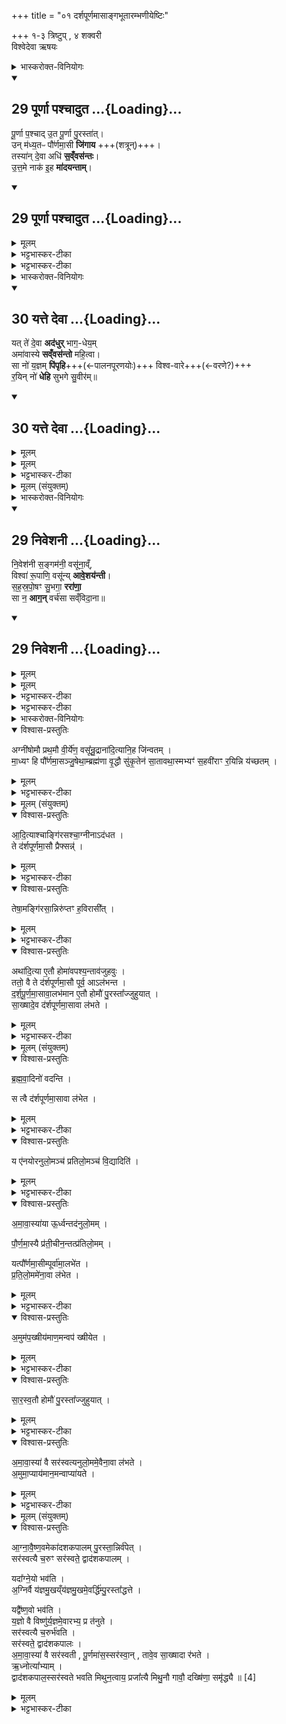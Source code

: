+++
title = "०१ दर्शपूर्णमासाङ्गभूतारम्भणीयेष्टिः"

+++
१-३ त्रिष्टुप्  , ४ शक्वरी  
विश्वेदेवा ऋषयः

<details><summary>भास्करोक्त-विनियोगः</summary>

1दर्शपूर्णमासावारभमाणस्य द्वौ सारस्वतौ होमौ स्तः, तयोर्द्वे अनुवाक्ये द्वे याज्ये । तत्र प्रथमस्पानुवाक्या - पूर्णेति त्रिष्टुप् ॥ 
</details>
<div class="js_include" includetitle="false" newlevelforh1="2" unfilled url="/vedAH_yajuH/taittirIyam/sArasvata-vibhAgaH/brAhmaNam/Rk/vishvAsa-prastutiH/3/1_nAxatrAdi/1/29_pUrNA_pashchAduta.md">
<details open><summary><h2>29 पूर्णा पश्चादुत ...{Loading}...</h2></summary>


पू॒र्णा प॒श्चाद् उ॒त पू॒र्णा पु॒रस्ता॑त्।  
उन् म॑ध्य॒तᳶ पौ॑र्णमा॒सी **जि॑गाय** +++(शत्रून्)+++।  
तस्या॑न् दे॒वा अधि॑ **स॒व्ँवस॑न्तः**।  
उ॒त्त॒मे नाक॑ इ॒ह **मा॑दयन्ताम्**।  

</details>
</div>
<div class="js_include" includetitle="false" newlevelforh1="2" unfilled url="/vedAH_yajuH/taittirIyam/sArasvata-vibhAgaH/brAhmaNam/Rk/sarvASh_TIkAH/3/1_nAxatrAdi/1/29_pUrNA_pashchAduta.md">
<details open><summary><h2>29 पूर्णा पश्चादुत ...{Loading}...</h2></summary>
<details><summary>मूलम्</summary>

पू॒र्णा प॒श्चादु॒त पू॒र्णा पु॒रस्ता᳚त् ।   
उन्म॑ध्य॒तᳶ पौ᳚र्णमा॒सी जि॑गाय ।  
तस्या᳚न्दे॒वा अधि॑ स॒व्ँवस॑न्तः ।  
उ॒त्त॒मे नाक॑ इ॒ह मा॑दयन्ताम् ।
</details>
<details><summary>भट्टभास्कर-टीका</summary>

पूर्णा पूरिता पूर्णचन्द्रसंबन्धात् पञ्चदशी तिथिः (पूर्णेति स्थितिः) पूर्णेत्युच्यते । सा पश्चात् तिथेरन्ते पूर्णा, उत अपि च पुरस्तादादौ च पूर्णा, मध्यतश्च पूर्णा । तस्यां हि तिथौ सर्वसवितृकरणामनुप्रवेशेन भासमानाशेषमण्डलश्चन्द्रो भवति । यद्यपि परमार्थतः तिथ्यन्ते सर्वात्मना चन्द्रः पूर्यते । तथाप्युपलद्भयभिप्रायेणैवमुक्तं, आरम्भात्प्रभृति तस्यां मण्डलं पूर्णमुपलभामहे न तिथ्यन्तरवत् न्यूनमुपलभ्यते । 'वा दान्तशान्त' इति ण्यन्तस्य पूर्णेति निपात्यते । एवं त्रिष्वपि कालेषु पूर्णचन्द्रोस्यामिति पूर्णमासी तिथिः । मसी परिमाणे, ण्यन्तात्क्विप् । मित्रः परिमितिहेतुः । मिमीतेर्वा असुनि माः, पूर्णश्चासौ माश्च पूर्णमाः, तस्येयं पौणर्मासी पञ्चदशी । यद्वा - पूर्णो मा अस्मिन्निति पूर्णमासः पर्वान्तः कर्मविशेषो वा । अच्समासान्तः । यद्वा - करणे घञ्, मासः चन्द्रः, तत्सम्बन्धिनी पौणर्मासी । उदात्तनिवृत्तिस्वरेण ङीप उदात्तत्वम् । सा उज्जिगाय उज्जयत्यन्याः तिथीः । उत्कृष्टा भवतीति यावत् । छान्दसे लिटि 'सन् लिटोर्जेः' इति कुत्वम् । तस्यां तादृश्यां देवा अधिसंवसन्त एकीभूय वर्तमाना उत्तमे उद्गततमे नाके सुखैकरूपे इहास्मिन् लोके मादयन्ताम् । मद तृप्तियोगे, चौरादिकः, उत्तमशब्द उञ्छादिरन्तोदात्तः ॥
_________________
पूर्णा पश्चात् । पुरस्ताच्च पूर्णा । मध्यतश्च पूर्णा । तस्मात् पौर्णमासी पूर्णेन च चद्रमसा योगात् सेयं पौर्णमासी उज्जिगाय अन्याः स्थितीरुज्जयति, तस्यामधिसंवसन्तो देवा उत्तमे नाकस्थानीये अस्मिन् स्थाने मादयन्तां माद्यन्तु ॥
</details>
<details><summary>भट्टभास्कर-टीका</summary>

29पौर्णमास्याः - पूर्णा पश्चादिति ॥ व्याख्याता पञ्चमाद्ये ॥
</details>
</details>
</div>
<details><summary>भास्करोक्त-विनियोगः</summary>

2अथ द्वितीयस्य याज्या - यत्ते इति त्रिष्टुप् ॥ 
</details>
<div class="js_include" includetitle="false" newlevelforh1="2" unfilled url="/vedAH_yajuH/taittirIyam/sArasvata-vibhAgaH/brAhmaNam/Rk/vishvAsa-prastutiH/3/1_nAxatrAdi/2/30_yatte_devA.md">
<details open><summary><h2>30 यत्ते देवा ...{Loading}...</h2></summary>


यत् ते॑ दे॒वा **अद॑धुर्** भाग॒-धेय॒म्  
अमा॑वास्ये **सव्ँवस॑न्तो** महि॒त्वा।  
सा नो॑ य॒ज्ञम् **पि॑पृहि**+++(←पालनपूरणयोः)+++ विश्व-वारे+++(←वरणे?)+++  
र॒यिन् नो॑ **धेहि** सुभगे सु॒वीर॑म्॥  

</details>
</div>
<div class="js_include" includetitle="false" newlevelforh1="2" unfilled url="/vedAH_yajuH/taittirIyam/sArasvata-vibhAgaH/brAhmaNam/Rk/sarvASh_TIkAH/3/1_nAxatrAdi/2/30_yatte_devA.md">
<details open><summary><h2>30 यत्ते देवा ...{Loading}...</h2></summary>
<details><summary>मूलम्</summary>

यत्ते॑ दे॒वा अद॑धुर्भाग॒धेय॒ममा॑वास्ये स॒व्ँवस॑न्तो महि॒त्वा ।   
सा नो॑ य॒ज्ञम्पि॑पृहि विश्ववारे र॒यिन्नो॑ धेहि सुभगे सु॒वीर᳚म् ।
</details>
<details><summary>मूलम्</summary>

यत्ते॑ दे॒वा अद॑धुः ॥23॥

</details>
<details><summary>भट्टभास्कर-टीका</summary>

हे अमावास्ये ते तव देवाः भागधेयं इमं होमं यत् यस्मात् अदधुः दत्तवन्तः । अमा सह सूर्याचन्द्रमसावस्यां संवसत इत्यमावास्या । 'अमावस्यदन्यतरस्याम्' इति निपात्यते, पादादित्वादामन्त्रिताद्युदात्तत्वम् । देवा विशेष्यन्ते - संवसन्तः संभूयैकत्र वसन्तमहित्वा तव माहात्म्येन । यस्मात्तव भागमिमं होममदधुः, तस्मात् हे **विश्ववारे** विश्वकालवति विश्वैर्वा वरणीये सा तादृशी देवैर्दत्तभागा नोस्माकमिमं यज्ञं होमात्मकं पिपृहि पूरय कामैः, पालय वा । पॄ पालनपूरणयोः, शपः श्लुः, धातोर्ह्रस्वत्वम्, अभ्यासस्य चेत्वम् । यद्वा - पृ प्रीतौ, प्रीत्या गृहाणेत्यर्थः । महित्वशब्दात्तृतीयैकवचनस्याजादेशः । किंच - हे सुभगे कल्याणधने अनेन हविषा प्रीता त्वं नः अस्मभ्यं रयिं धनं सुवीरं कल्याणवीरयुक्तं धेहि धनं देहीति । 'वीरवीर्यौ च` इत्युत्तर पदात्तत्वम् ॥
________________
अथ द्वितीया - हे अमावास्ये! तुभ्यं देवाः यस्माद्भागधेयमादधुः संवसन्तः सहासीना महिम्ना माहात्म्येन, सा त्वं हे विश्ववारे! विश्वकाले नोऽस्माकं यज्ञं पिपृहि पालय, हे सुभगे नोऽस्मभ्यं सुवीरं शोभनपुत्रादिकं धनं धेहि इति ॥

</details>
</details>
</div>
<details><summary>मूलम् (संयुक्तम्)</summary>

स॒ह॒स्र॒पो॒षꣳ सु॒भगा॒ ररा॑णा॒ सा न॒ आ ग॒न्वर्च॑सा [1]  स॒व्ँवि॒दा॒ना
</details>
<details><summary>भास्करोक्त-विनियोगः</summary>

3अथ द्वितीयस्यानुवाक्या - निवेशनीति त्रिष्टुप् । 
</details>
<div class="js_include" includetitle="false" newlevelforh1="2" unfilled url="/vedAH_yajuH/taittirIyam/sArasvata-vibhAgaH/brAhmaNam/Rk/vishvAsa-prastutiH/3/1_nAxatrAdi/2/29_niveshanI.md">
<details open><summary><h2>29 निवेशनी ...{Loading}...</h2></summary>


नि॒वेश॑नी स॒ङ्गम॑नी॒ वसू॑ना॒व्ँ,  
विश्वा॑ रू॒पाणि॒ वसू॑न्य् **आवे॒शय॑न्ती**।  
स॒ह॒स्र॒पो॒षꣳ सु॒भगा॒ **ररा॑णा॒**  
सा न॒ **आग॒न्** वर्च॑सा सव्ँविदा॒ना॥  

</details>
</div>
<div class="js_include" includetitle="false" newlevelforh1="2" unfilled url="/vedAH_yajuH/taittirIyam/sArasvata-vibhAgaH/brAhmaNam/Rk/sarvASh_TIkAH/3/1_nAxatrAdi/2/29_niveshanI.md">
<details open><summary><h2>29 निवेशनी ...{Loading}...</h2></summary>
<details><summary>मूलम्</summary>

नि॒वेश॑नी स॒ङ्गम॑नी॒ वसू॑ना॒व्ँविश्वा॑ रू॒पाणि॒ वसू᳚न्यावे॒शय॑न्ती ।  
स॒ह॒स्र॒पो॒षꣳ सु॒भगा॒ ररा॑णा॒ सा न॒ आ ग॒न्वर्च॑सा सव्ँविदा॒ना ।
</details>
<details><summary>मूलम्</summary>

नि॒वेश॑नी॒   
</details>
<details><summary>भट्टभास्कर-टीका</summary>

निवेशनी वसूनाम्, निविशते वसूनि यस्यां तादृशी, संगमनी संगच्छन्ती वसून्यनया तादृशशीलया विश्वानि च रूपाणि यानि रूपवन्ति वसूनि तानि आवेशयन्ती अस्मात्प्रत्युत्कर्षन्ती सहस्नपोषं सहस्रपुष्टियुक्तं यथा तथा रराण ददातु । रातेर्व्यत्ययेनात्मनेपदम्, शपः श्लुः । सुभगा शोभनधना सा तादृशी सती अमावास्या नो ऽस्मान् आगन् आगच्छतु वर्चसा दीप्त्या उपलक्षिता संविदाना सम्यग्जानती । 'समो गमृच्छि' इत्यात्मनेपदम्, गमेश्छान्दसे लङि शपो लुक्, 'मो नो धातोः' ॥
</details>
<details><summary>भट्टभास्कर-टीका</summary>

29-30अमावास्यायाः - 'निवेशनी, यत्ते देवा अदधुः' इति व्याख्याते चैते 'पूर्णा पश्चात्' इत्यत्र ॥
</details>
</details>
</div>
<details><summary>भास्करोक्त-विनियोगः</summary>

4अथ प्रथमस्य याज्या - अग्नीषोमावित्यतिशक्वरी पञ्चपदा ॥ 
</details>
<details open><summary>विश्वास-प्रस्तुतिः</summary>

अग्नी॑षोमौ प्रथ॒मौ वी॒र्ये॑ण॒ वसू᳚न्रु॒द्राना॑दि॒त्यानि॒ह जि॑न्वतम् ।   
मा॒ध्यꣳ हि पौ᳚र्णमा॒सञ्जु॒षेथा॒म्ब्रह्म॑णा वृ॒द्धौ सु॑कृ॒तेन॑ सा॒तावथा॒स्मभ्यꣳ॑ स॒हवी॑राꣳ र॒यिन्नि य॑च्छतम् ।
</details>
<details><summary>मूलम्</summary>

अग्नी॑षोमौ प्रथ॒मौ वी॒र्ये॑ण॒ वसू᳚न्रु॒द्राना॑दि॒त्यानि॒ह जि॑न्वतम् ।   
मा॒ध्यꣳ हि पौ᳚र्णमा॒सञ्जु॒षेथा॒म्ब्रह्म॑णा वृ॒द्धौ सु॑कृ॒तेन॑ सा॒तावथा॒स्मभ्यꣳ॑ स॒हवी॑राꣳ र॒यिन्नि य॑च्छतम् ।
</details>
<details><summary>भट्टभास्कर-टीका</summary>

हे अग्नीषोमौ युवां प्रथमौ प्रधानौ वीर्येणात्मीयेन बलेन वसून् रुद्रानादित्यान् च इहास्मिन् कर्माणि जिन्वतं प्रीणयतम् । जिवि प्रीणने, इदित्वान्नुम् । माध्यं मध्यभावं सर्वदेवसाधारणं मध्यस्थमित्यर्थः । पौर्णमासं पौर्णमास्यां भवमिदं हविः जुषेथां ततो ब्रह्मणाऽनेन अन्नेन वृद्धौ सुकृतेन शोभनकर्मणा सातौ संसक्तौ । 'सुपमानात्कः' इति सुकृतशब्दोन्तोदात्तः । अथानन्तरमस्मभ्यं सहवीरां विक्रान्तपुरुषसहितां रयिं धनं नियच्छतं नियमेन दत्तम् ॥
</details>
<details><summary>मूलम् (संयुक्तम्)</summary>

आ॒दि॒त्याश्चाङ्गि॑रसश्चा॒ग्नीनाद॑धत॒ ते द॑र्शपूर्णमा॒सौ प्रैफ्स॒न्तेषा॒मङ्गि॑रसा॒न्निरु॑प्तꣳ ह॒विरासी॒दथा॑दि॒त्या ए॒तौ होमा॑वपश्य॒न्ताव॑जुहवु॒स्ततो॒ वै ते द॑र्शपूर्णमा॒सौ [2]  पूर्व॒ आल॑भन्त दर्शपूर्णमा॒सावा॒लभ॑मान ए॒तौ होमौ॑ पु॒रस्ता᳚ज्जुहुयाथ्सा॒ख्षादे॒व द॑र्शपूर्णमा॒सावा ल॑भते
</details>
<details open><summary>विश्वास-प्रस्तुतिः</summary>

आ॒दि॒त्याश्चाङ्गि॑रसश्चा॒ग्नीनाऽद॑धत  ।   
ते द॑र्शपूर्णमा॒सौ प्रैफ्सन्न्॑ ।     
</details>
<details><summary>मूलम्</summary>

आ॒दि॒त्याश्चाङ्गि॑रसश्चा॒ग्नीनाऽद॑धत  ।   
ते द॑र्शपूर्णमा॒सौ प्रैफ्सन्न्॑ ।     
</details>
<details><summary>भट्टभास्कर-टीका</summary>

5अथैनयोर्हेमयोर्ब्राह्मणम् - आदित्याश्चाङ्गिरसश्चाग्नीनादधत, दर्शपूर्णमासौ प्राप्तुं प्रारब्धुमैच्छन् । 'आप्ज्ञप्यृधाम्' इतीत्वम् ।
</details>
<details open><summary>विश्वास-प्रस्तुतिः</summary>

तेषा॒मङ्गि॑रसा॒न्निरु॑प्तꣳ  ह॒विरासी᳚त् ।   
</details>
<details><summary>मूलम्</summary>

तेषा॒मङ्गि॑रसा॒न्निरु॑प्तꣳ  ह॒विरासी᳚त् ।   
</details>
<details><summary>भट्टभास्कर-टीका</summary>

तेषां मध्ये अङ्गिरसां निरुप्तमासीद्धविः । अहुत्वैव सारस्वतौ होमौ हविरुप्तवन्तः । दर्शपूर्णमासस्थानीयत्वादेतयोः होमयोर्दर्शपूर्णमासशब्दौ कर्मप्रवचनौ । तत्र दृशिरयं ज्ञानमात्रे वर्तते ।
</details>
<details open><summary>विश्वास-प्रस्तुतिः</summary>

अथा॑दि॒त्या ए॒तौ होमा॑वपश्य॒न्ताव॑जुहवुः ।   
ततो॒ वै ते द॑र्शपूर्णमा॒सौ  पूर्व॒ आऽल॑भन्त  ।   
द॒र्श॒पू॒र्ण॒मा॒सावा॒लभ॑मान ए॒तौ होमौ॑ पु॒रस्ता᳚ज्जुहुयात्   ।   
सा॒ख्षादे॒व द॑र्शपूर्णमा॒सावा ल॑भते  ।   
</details>
<details><summary>मूलम्</summary>

अथा॑दि॒त्या ए॒तौ होमा॑वपश्य॒न्ताव॑जुहवुः ।   
ततो॒ वै ते द॑र्शपूर्णमा॒सौ  पूर्व॒ आऽल॑भन्त  ।   
द॒र्श॒पू॒र्ण॒मा॒सावा॒लभ॑मान ए॒तौ होमौ॑ पु॒रस्ता᳚ज्जुहुयात्   ।   
सा॒ख्षादे॒व द॑र्शपूर्णमा॒सावा ल॑भते  ।   
</details>
<details><summary>भट्टभास्कर-टीका</summary>

अथादृष्टार्थः 'पश्यार्थैश्चानालोचने' इत्यालोचनेन न गृह्यते, अस्ति चेति तु केवलं ज्ञायते । अधिकरणे सन्तन्यते दिनेदिने चाप्यते तं सन्ततमुत्तरार्धमासः आत्मलाभत्वात्तदनुविधायिनोः तदपेक्षे आनुलोम्यप्रतिलोम्ये । विपर्ययलक्षणेत्येके । पूर्णमासो व्याख्यातः ॥
</details>
<details><summary>मूलम् (संयुक्तम्)</summary>

ब्रह्मवा॒दिनो॑ वदन्ति॒ स त्वै द॑र्शपूर्णमा॒सावा ल॑भेत॒ य ए॑नयोरनुलो॒मञ्च॑ प्रतिलो॒मञ्च॑ वि॒द्यादित्य॑मावा॒स्या॑या ऊ॒र्ध्वन्तद॑नुलो॒मम्पौ᳚र्णमा॒स्यै प्र॑ती॒चीन॒न्तत्प्र॑तिलो॒मय्ँयत्पौ᳚र्णमा॒सीम्पूर्वा॑मा॒लभे॑त प्रतिलो॒ममे॑ना॒वा ल॑भेता॒मुम॑प॒ख्षीय॑माण॒मन्वप॑ [3]  ख्षी॒ये॒त॒ सा॒र॒स्व॒तौ होमौ॑ पु॒रस्ता᳚ज्जुहुयादमावा॒स्या॑ वै सर॑स्वत्यनुलो॒ममे॒वैना॒वा ल॑भते॒ऽमुमा॒प्याय॑मान॒मन्वा प्या॑यत
</details>
<details open><summary>विश्वास-प्रस्तुतिः</summary>

ब्र॒ह्म॒वा॒दिनो॑ वदन्ति ।  

स त्वै द॑र्शपूर्णमा॒सावा ल॑भेत  ।  
</details>
<details><summary>मूलम्</summary>

ब्र॒ह्म॒वा॒दिनो॑ वदन्ति ।  

स त्वै द॑र्शपूर्णमा॒सावा ल॑भेत  ।  
</details>
<details><summary>भट्टभास्कर-टीका</summary>

6ब्रह्मवादिन इत्यादि ॥ तुशब्दोनुलोमविदन्येभ्यो व्यावर्तयति अत्रायं यज्ञात्मनः औत्तरस्मादर्धमासात् प्रतिपत्प्तभृति सन्ततं सन्तन्यते दिनेदिने चाप्यते तं सन्ततमुत्तरार्धमासे आगते आलभते न विकरोति । ततस्तं कालेकाले आगते यजते तत्र मध्यात् पूर्वपर्वसन्धौ भूयिष्ठस्योत्तरार्धमासस्य तस्मन्नह्नि यागः कर्तव्यः, अन्यथोत्तरेद्युः ।
</details>
<details open><summary>विश्वास-प्रस्तुतिः</summary>

य ए॑नयोरनुलो॒मञ्च॑ प्रतिलो॒मञ्च॑  वि॒द्यादिति॑ ।  
</details>
<details><summary>मूलम्</summary>

य ए॑नयोरनुलो॒मञ्च॑ प्रतिलो॒मञ्च॑  वि॒द्यादिति॑ ।  
</details>
<details><summary>भट्टभास्कर-टीका</summary>

एतयोश्चन्द्राधीनात्मलाभत्वात्तदनुविधायनोः तदपेक्षे आनुलोम्यप्रातिलोम्ये ।
</details>
<details open><summary>विश्वास-प्रस्तुतिः</summary>

अ॒मा॒वा॒स्या॑या ऊ॒र्ध्वन्तद॑नुलो॒मम् ।  

पौ॒र्ण॒मा॒स्यै प्र॑ती॒चीन॒न्तत्प्र॑तिलो॒मम् ।  

यत्पौ᳚र्णमा॒सीम्पूर्वा॑मा॒लभे॑त ।  
प्र॒ति॒लो॒ममे॑ना॒वा ल॑भेत ।  
</details>
<details><summary>मूलम्</summary>

अ॒मा॒वा॒स्या॑या ऊ॒र्ध्वन्तद॑नुलो॒मम् ।  

पौ॒र्ण॒मा॒स्यै प्र॑ती॒चीन॒न्तत्प्र॑तिलो॒मम् ।  

यत्पौ᳚र्णमा॒सीम्पूर्वा॑मा॒लभे॑त ।  
प्र॒ति॒लो॒ममे॑ना॒वा ल॑भेत ।  
</details>
<details><summary>भट्टभास्कर-टीका</summary>

तत्रामावास्यायाः परस्तादूर्ध्वं उपर्युपर्युपचीयमानस्वस्वरूपं चन्द्रस्यावस्थानं यज्ञस्य तु विपरीतं तत्प्रतिलोमं भवती, ततश्च यदि पौर्णमासीं पूर्वामालभेत प्रतिलोममेनावालभेत प्राप्नुयात् तदानीं हि चन्द्रोपचीयते यज्ञ उपचीयते इति प्रतिलोमत्वम् ।
</details>
<details open><summary>विश्वास-प्रस्तुतिः</summary>

अ॒मुम॑प॒ख्षीय॑माण॒मन्वप॑ ख्षीयेत ।  
</details>
<details><summary>मूलम्</summary>

अ॒मुम॑प॒ख्षीय॑माण॒मन्वप॑ ख्षीयेत ।  
</details>
<details><summary>भट्टभास्कर-टीका</summary>

ततश्चामुं चन्द्रमपक्षीयमाणमनु यज्ञोप्यपक्षीयेत । अमावास्योपक्रमे तु नायं दोषः, तदानीं हि चन्द्रोप्युपचीयते यज्ञोपीत्यनुलोमत्वम् । 'अच्प्रत्यन्ववपूर्वात् ' इत्युभयत्राच्प्रत्ययस्समासान्तः । तर्ह्यमावास्यैव पूर्वमारभ्यताम् । नैवं शक्यम् । यथोक्तमाचार्येण - 'अथेमौ दर्शपूर्णमासौ' पौर्णमास्युपक्रमावमावास्यासंस्थावाचार्या ब्रुवते ।
तत्रोदाहरन्ति - ऊर्ध्वं मध्यरात्रात्पौणर्मास्याः चन्द्रमाः पूर्यते स एतं चापररात्रं पूर्णो भवति सर्वं चाहरुत्तरस्याश्च रात्रेरा मध्यरात्रात् । अथामावास्याया उपवसथीयेऽह्नि ऊर्ध्वं मध्याह्नरात्राच्चन्द्रमसमादित्यौ रेतस एतं चापराह्णे उपरब्धो भवति सर्वां च रात्रिमुत्तरस्य चाह्न आ मध्यन्दिनात् एवं सन्धिमभियजेतेति । रात्रिर्हि पौर्णमास्यां संशुद्धमाभाति अहरमावास्यायां द्वे पौर्णमास्यौ द्वे अमावास्ये पूर्वां पूर्वां पौर्णमसीमुत्तरामुत्तराममावास्यां, या पूर्वा पौणर्मासी साऽनुमतिः, योत्तरा सा राका, या पूवाऽमावास्या सा सिनीवाली, योत्तरा सा कुहूरित्येवमुपक्रमाणि च कर्माणि शुक्लादयः चार्धमासाः' इति ।
</details>
<details open><summary>विश्वास-प्रस्तुतिः</summary>

सा॒र॒स्व॒तौ होमौ॑ पु॒रस्ता᳚ज्जुहुयात् ।  
</details>
<details><summary>मूलम्</summary>

सा॒र॒स्व॒तौ होमौ॑ पु॒रस्ता᳚ज्जुहुयात् ।  
</details>
<details><summary>भट्टभास्कर-टीका</summary>

एवं पौर्णमास्युपक्रमत्वे प्रातिलोम्यं प्रसक्तं तत्परिहारार्थमाह - सारस्वतावित्यादि ।
</details>
<details open><summary>विश्वास-प्रस्तुतिः</summary>

अ॒मा॒वा॒स्या॑ वै सर॑स्वत्यनुलो॒ममे॒वैना॒वा ल॑भते ।   
अ॒मुमा॒प्याय॑मान॒मन्वाप्या॑यते ।   
</details>
<details><summary>मूलम्</summary>

अ॒मा॒वा॒स्या॑ वै सर॑स्वत्यनुलो॒ममे॒वैना॒वा ल॑भते ।   
अ॒मुमा॒प्याय॑मान॒मन्वाप्या॑यते ।   
</details>
<details><summary>भट्टभास्कर-टीका</summary>

अमावास्या अमावास्यास्थानीया । सरस्वत्याः प्रथमयागात्पौर्णमास्युपक्रमदोषाप्रसंगः ॥
</details>
<details><summary>मूलम् (संयुक्तम्)</summary>

आग्नावैष्ण॒वमेका॑दशकपालम्पु॒रस्ता॒न्निर्व॑पे॒थ्सर॑स्वत्यै च॒रुꣳ सर॑स्वते॒ द्वाद॑शकपाल॒य्ँयदा᳚ग्ने॒यो भव॑त्य॒ग्निर्वै य॑ज्ञमु॒खय्ँय॑ज्ञमु॒खमे॒वर्द्धि॑म्पु॒रस्ता᳚द्धत्ते॒ यद्वै᳚ष्ण॒वो भव॑ति य॒ज्ञो वै विष्णु॑र्य॒ज्ञमे॒वारभ्य॒ प्र त॑नुते॒ सर॑स्वत्यै च॒रुर्भ॑वति॒ सर॑स्वते॒ द्वाद॑शकपालोऽमावा॒स्या॑ वै सर॑स्वती पू॒र्णमा॑स॒स्सर॑स्वा॒न्तावे॒व सा॒ख्षादा र॑भत ऋ॒ध्नोत्या᳚भ्या॒न्द्वाद॑शकपाल॒स्सर॑स्वते भवति मिथुन॒त्वाय॒ प्रजा᳚त्यै मिथु॒नौ गावौ॒ दख्षि॑णा॒ समृ॑द्ध्यै ॥ [4]
</details>
<details open><summary>विश्वास-प्रस्तुतिः</summary>

आ॒ग्ना॒वै॒ष्ण॒वमेका॑दशकपालम् पु॒रस्ता॒न्निर्व॑पेत् ।   
सर॑स्वत्यै च॒रुꣳ सर॑स्वते॒ द्वाद॑शकपालम् ।  

यदा᳚ग्ने॒यो भव॑ति  ।  
अ॒ग्निर्वै य॑ज्ञमु॒खय्ँय॑ज्ञमु॒खमे॒वर्द्धि॑म्पु॒रस्ता᳚द्धत्ते ।  

यद्वै᳚ष्ण॒वो भव॑ति ।   
य॒ज्ञो वै विष्णु॑र्य॒ज्ञमे॒वारभ्य॒ प्र त॑नुते ।  
सर॑स्वत्यै च॒रुर्भ॑वति ।  
सर॑स्वते॒ द्वाद॑शकपालः ।  
अ॒मा॒वा॒स्या॑ वै सर॑स्वती , पू॒र्णमा॑स॒स्सर॑स्वा॒न् , तावे॒व सा॒ख्षादा र॑भते ।   
ऋ॒ध्नोत्या᳚भ्याम्  ।  
द्वाद॑शकपाल॒स्सर॑स्वते भवति मिथुन॒त्वाय॒ प्रजा᳚त्यै
मिथु॒नौ गावौ॒ दख्षि॑णा॒ समृ॑द्ध्यै ॥ [4]
</details>
<details><summary>मूलम्</summary>

आ॒ग्ना॒वै॒ष्ण॒वमेका॑दशकपालम् पु॒रस्ता॒न्निर्व॑पेत् ।   
सर॑स्वत्यै च॒रुꣳ सर॑स्वते॒ द्वाद॑शकपालम् ।  

यदा᳚ग्ने॒यो भव॑ति  ।  
अ॒ग्निर्वै य॑ज्ञमु॒खय्ँय॑ज्ञमु॒खमे॒वर्द्धि॑म्पु॒रस्ता᳚द्धत्ते ।  

यद्वै᳚ष्ण॒वो भव॑ति ।   
य॒ज्ञो वै विष्णु॑र्य॒ज्ञमे॒वारभ्य॒ प्र त॑नुते ।  
सर॑स्वत्यै च॒रुर्भ॑वति ।  
सर॑स्वते॒ द्वाद॑शकपालः ।  
अ॒मा॒वा॒स्या॑ वै सर॑स्वती , पू॒र्णमा॑स॒स्सर॑स्वा॒न् , तावे॒व सा॒ख्षादा र॑भते ।   
ऋ॒ध्नोत्या᳚भ्याम्  ।  
द्वाद॑शकपाल॒स्सर॑स्वते भवति मिथुन॒त्वाय॒ प्रजा᳚त्यै
मिथु॒नौ गावौ॒ दख्षि॑णा॒ समृ॑द्ध्यै ॥ [4]
</details>
<details><summary>भट्टभास्कर-टीका</summary>

7आग्नावैष्णवमित्यादि ॥ साक्षादारभते इति । अन्वारम्भणीयेयमिति त्रीण्येतानिहवींषि । मिथुनौ गावौ स्त्रीपुंसौ । गतमन्यत् ॥

इति तृतीये पञ्चमे प्रथमोनुवाकः ॥  
</details>
